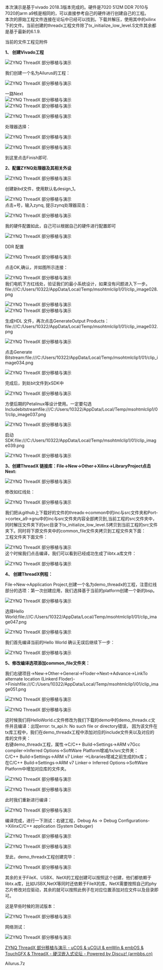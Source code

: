   
本次演示是基于vivado 2018.3版本完成的。硬件是7020 512M DDR 7010与7020的arm a9核是相同的，可以直接参考自己的硬件进行创建自己的工程。  
本次的原始工程文件连接在论坛中已经可以找到。下载并解压，使用其中的xilinx下的文件。当前创建的threadx工程文件除了tx_initialize_low_level.S文件其余都是基于最新的6.1.9.  
  
当前的文件工程见附件  
  
**1、 创建Vivado工程**  
  
![ZYNQ ThreadX 部分移植与演示](https://img.alicdn.com/imgextra/i2/299314119/O1CN01JZcOJV1gIY7HR05dj_!!299314119.png)  
  
我们创建一个名为Ailurus的工程：  
  
![ZYNQ ThreadX 部分移植与演示](https://img.alicdn.com/imgextra/i3/299314119/O1CN01I0XjNO1gIY7GOcwjQ_!!299314119.png)  
  
一路Next  
![ZYNQ ThreadX 部分移植与演示](https://img.alicdn.com/imgextra/i4/299314119/O1CN01IgqQ2U1gIY7FcyI4W_!!299314119.png)  
![ZYNQ ThreadX 部分移植与演示](https://img.alicdn.com/imgextra/i4/299314119/O1CN01zUrb2N1gIY7AV7NOq_!!299314119.png)  
  
![ZYNQ ThreadX 部分移植与演示](https://img.alicdn.com/imgextra/i3/299314119/O1CN01p0e6Vf1gIY7Fcv4V5_!!299314119.png)  
  
处理器选择：  
  
![ZYNQ ThreadX 部分移植与演示](https://img.alicdn.com/imgextra/i2/299314119/O1CN01fHuY2P1gIY7GOcXn2_!!299314119.png)  
  
![ZYNQ ThreadX 部分移植与演示](https://img.alicdn.com/imgextra/i3/299314119/O1CN01LtRehv1gIY7DybKpn_!!299314119.png)  
  
到这里点击Finish即可.  
  
**2、配置ZYNQ处理器及其相关外设**  
  
![ZYNQ ThreadX 部分移植与演示](https://img.alicdn.com/imgextra/i1/299314119/O1CN01J7d3p61gIY7CyuHc5_!!299314119.png)  
  
创建新bd文件，使用默认名design_1。  
  
![ZYNQ ThreadX 部分移植与演示](https://img.alicdn.com/imgextra/i4/299314119/O1CN01h02pDU1gIY77i2PEA_!!299314119.png)  
点击+号，输入zynq, 提示zynq处理器双击：  
  
![ZYNQ ThreadX 部分移植与演示](https://img.alicdn.com/imgextra/i1/299314119/O1CN01AaSTVI1gIY7BmL4RV_!!299314119.png)  
  
我的硬件配置如此，自己可以根据自己的硬件进行配置即可  
  
![ZYNQ ThreadX 部分移植与演示](https://img.alicdn.com/imgextra/i4/299314119/O1CN01COv7q71gIY7HR1Uvb_!!299314119.png)  
  
DDR 配置  
  
![ZYNQ ThreadX 部分移植与演示](https://img.alicdn.com/imgextra/i4/299314119/O1CN012OzKIJ1gIY7AV7ueh_!!299314119.png)  
  
  
点击OK,确认，并如图所示连接：  
  
![ZYNQ ThreadX 部分移植与演示](https://img.alicdn.com/imgextra/i1/299314119/O1CN01uuCq331gIY79t1Ntq_!!299314119.png)  
我们电机下方红线处，验证我们的最小系统设计，如果没有问题进入下一步。file:///C:/Users/10322/AppData/Local/Temp/msohtmlclip1/01/clip_image028.png  
  
![ZYNQ ThreadX 部分移植与演示](https://img.alicdn.com/imgextra/i4/299314119/O1CN01PMkYvb1gIY7I6taUr_!!299314119.png)  
![ZYNQ ThreadX 部分移植与演示](https://img.alicdn.com/imgextra/i4/299314119/O1CN01Kf93ej1gIY7AV7RYL_!!299314119.png)  
  
生成HDL 文件，再次点击GenerateOutput Products：file:///C:/Users/10322/AppData/Local/Temp/msohtmlclip1/01/clip_image032.png  
  
![ZYNQ ThreadX 部分移植与演示](https://img.alicdn.com/imgextra/i4/299314119/O1CN01oQTJFS1gIY774iY8C_!!299314119.png)  
  
点击Generate Bitstream:file:///C:/Users/10322/AppData/Local/Temp/msohtmlclip1/01/clip_image034.png  
  
![ZYNQ ThreadX 部分移植与演示](https://img.alicdn.com/imgextra/i1/299314119/O1CN01lvJwq31gIY7BRVOhA_!!299314119.png)  
  
完成后，到处bit文件到xSDK中  
  
![ZYNQ ThreadX 部分移植与演示](https://img.alicdn.com/imgextra/i4/299314119/O1CN01SMgojH1gIY79t1NuJ_!!299314119.png)  
  
方便后期的Petalinux等设计使用。一定要勾选Includebitstreamfile:///C:/Users/10322/AppData/Local/Temp/msohtmlclip1/01/clip_image037.png  
  
![ZYNQ ThreadX 部分移植与演示](https://img.alicdn.com/imgextra/i2/299314119/O1CN01juzBh01gIY7BmLGuU_!!299314119.png)  
  
启动SDK:file:///C:/Users/10322/AppData/Local/Temp/msohtmlclip1/01/clip_image039.png  
  
![ZYNQ ThreadX 部分移植与演示](https://img.alicdn.com/imgextra/i2/299314119/O1CN01ZrrzQb1gIY75Xc487_!!299314119.png)  
  
  
**3、创建ThreadX 链接库：File->New->Other->Xilinx->LibraryProject点击Next:**  
  
![ZYNQ ThreadX 部分移植与演示](https://img.alicdn.com/imgextra/i1/299314119/O1CN011pFHOt1gIY7GOdLfe_!!299314119.png)  
  
修改如红线处：  
  
![ZYNQ ThreadX 部分移植与演示](https://img.alicdn.com/imgextra/i2/299314119/O1CN01ZrrzQb1gIY75Xc487_!!299314119.png)  
  
  
我们把从github上下载好的文件的threadx->common中的inc与src文件夹和Port->cortex_a9->gnu中的inc与src文件夹内容全部拷贝到,当前工程的src文件夹中，  
同时解压文件夹下的src目录下tx_initialize_low_level.S拷贝到当前工程的src文件夹下。同时将下原文件夹中的common_file文件夹拷贝到工程文件夹下面：  
工程文件夹下面文件：  
  
![ZYNQ ThreadX 部分移植与演示](https://img.alicdn.com/imgextra/i2/299314119/O1CN01AtY57N1gIY7EUcQw5_!!299314119.png)  
这个时候我们点击编译，我们可以看到已经成功生成了libtx.a库文件：  
  
![ZYNQ ThreadX 部分移植与演示](https://img.alicdn.com/imgextra/i3/299314119/O1CN01Bjk2Ch1gIY7I6plTc_!!299314119.png)  
  
  
**4、 创建ThreadX例程：**  
  
File->New->Application Project,创建一个名为demo_threadx的工程，注意红线部分的选项：第一次创建应用，我们选择基于当前的platform创建一个新的bsp。  
  
![ZYNQ ThreadX 部分移植与演示](https://img.alicdn.com/imgextra/i2/299314119/O1CN012NUEts1gIY70lMyN8_!!299314119.png)  
  
选择Hello World:file:///C:/Users/10322/AppData/Local/Temp/msohtmlclip1/01/clip_image047.png  
  
![ZYNQ ThreadX 部分移植与演示](https://img.alicdn.com/imgextra/i2/299314119/O1CN01WG0R8S1gIY77i5QMo_!!299314119.png)  
  
我们首先编译当前的Hello World 确认无误后继续下一步：  
  
![ZYNQ ThreadX 部分移植与演示](https://img.alicdn.com/imgextra/i4/299314119/O1CN01scNaMS1gIY774hH9L_!!299314119.png)  
  
  
**5、修改编译选项添加common_file文件夹：**  
  
我们右键项目->New->Other->General->Floder->Next->Advance->LinkTo alternate location (Linkerd Floder)->Finishfile:///C:/Users/10322/AppData/Local/Temp/msohtmlclip1/01/clip_image051.png  
  
![ZYNQ ThreadX 部分移植与演示](https://img.alicdn.com/imgextra/i4/299314119/O1CN01dc92DY1gIY7FczEJz_!!299314119.png)  
  
![ZYNQ ThreadX 部分移植与演示](https://img.alicdn.com/imgextra/i3/299314119/O1CN01sV0dEJ1gIY77i4owa_!!299314119.png)  
  
  
这时候我们将HelloWorld.c文件修改为我们下载的demo中的demo_threadx.c文件并且编译：出现error: tx_api.h: No such file or directory错误， 因为该文件在tx库工程中，我们在demo_threadx工程中添加对应的include文件夹以及对应的库的文件夹：  
右键demo_threadx工程，属性->C/C++ Build->Settings->ARM v7Gcc compiler->Inferred Options->SoftWare Platform增减/tx/src文件夹：  
C/C++ Build->Settings->ARM v7 Linker ->Libraries增减之前生成的tx库；  
在C/C++ Build->Settings->ARM v7 Linker-> Inferred Options->SoftWare Platform中增加对应库的文件夹。  
  
![ZYNQ ThreadX 部分移植与演示](https://img.alicdn.com/imgextra/i4/299314119/O1CN01kpCmuX1gIY75XbnV2_!!299314119.png)  
  
![ZYNQ ThreadX 部分移植与演示](https://img.alicdn.com/imgextra/i4/299314119/O1CN01giBRBr1gIY7HR0DyP_!!299314119.png)  
  
此时我们重新进行编译：  
  
![ZYNQ ThreadX 部分移植与演示](https://img.alicdn.com/imgextra/i1/299314119/O1CN01mpL4eg1gIY79t17G2_!!299314119.png)  
  
  
编译完成，进行一下测试：右键工程，Debug As -> Debug Configurations->XilinxC/C++ application (System Debuger)  
  
![ZYNQ ThreadX 部分移植与演示](https://img.alicdn.com/imgextra/i2/299314119/O1CN01ZCpo4C1gIY7I6s722_!!299314119.png)  
  
![ZYNQ ThreadX 部分移植与演示](https://img.alicdn.com/imgextra/i1/299314119/O1CN01ivJtDn1gIY7Dyc0Tb_!!299314119.png)  
  
至此，demo_threadx工程创建完毕：  
  
![ZYNQ ThreadX 部分移植与演示](https://img.alicdn.com/imgextra/i4/299314119/O1CN01CDwZ3E1gIY7GOa85f_!!299314119.png)  
  
其余的关于FileX、USBX、NetX的工程创建可以按照这个创建，他们都依赖于libtx.a库，比如USBX,NetX等同时还依赖于FileX的库，NetX需要按照自己的phy芯片修改对应驱动，其余的就可以按照此例子在对应位置添加对应文件以及目录即可。  
  
这是早些时候的测试版本：  
  
![ZYNQ ThreadX 部分移植与演示](https://img.alicdn.com/imgextra/i1/299314119/O1CN01wesAzP1gIY7HQzcYi_!!299314119.png)  
  
网络测试：  
  
![ZYNQ ThreadX 部分移植与演示](https://img.alicdn.com/imgextra/i2/299314119/O1CN01n1eaaf1gIY75XbOZr_!!299314119.png)



[ZYNQ ThreadX 部分移植与演示 - uCOS & uCGUI & emWin & embOS & TouchGFX & ThreadX - 硬汉嵌入式论坛 - Powered by Discuz! (armbbs.cn)](https://www.armbbs.cn/forum.php?mod=viewthread&tid=109603)

  
Ailurus.7z